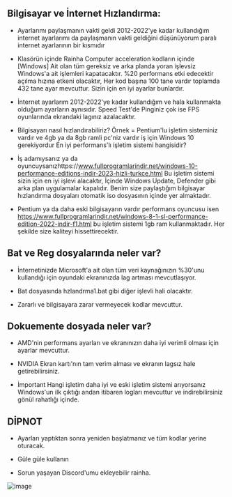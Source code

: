 ## Bilgisayar ve İnternet Hızlandırma:

- Ayarlarımı paylaşmanın vakti geldi 2012-2022'ye kadar kullandığım internet ayarlarımı da paylaşmanın vakti geldiğini düşünüyorum paralı internet ayarlarının bir kısmıdır

- Klasörün içinde Rainha Computer acceleration kodların içinde [Windows] Ait olan tüm gereksiz ve arka planda yoran işlevsiz Windows'a ait işlemleri kapatacaktır. %20 performans etki edecektir açılma hızına etkeni olacaktır, Her kod başına 100 tane vardır toplamda 432 tane ayar mevcuttur. Sizin için en iyi ayarlar bunlardır.

- İnternet ayarlarım 2012-2022'ye kadar kullandığım ve hala kullanmakta olduğum ayarların aynısıdır. Speed Test'de Pinginiz çok ise FPS oyunlarında ekrandaki lagınız azalacaktır. 

- Bilgisayarı nasıl hızlandırabiliriz? Örnek = Pentium'lu işletim sisteminiz vardır ve 4gb ya da 8gb ramli pc'niz vardır iş için Windows 10 gerekiyordur En iyi performans'lı işletim sistemi hangisidir?

- İş adamıysanız  ya da oyuncuysanızhttps://www.fullprogramlarindir.net/windows-10-performance-editions-indir-2023-hizli-turkce.html Bu işletim sistemi sizin için en iyi işlevi alacaktır, İçinde Windows Update, Defender gibi arka plan uygulamalar kapalıdır. Benim size paylaştığım bilgisayar hızlandırma dosyaları otomatik iso dosyasının içinde yer almaktadır.

- Pentium ya da daha eski bilgisayarın vardır performans oyuncusu isen https://www.fullprogramlarindir.net/windows-8-1-sl-performance-edition-2022-indir-f1.html bu işletim sistemi 1gb ram kullanmaktadır. Her şekilde size kaliteyi hissettirecektir.

## Bat ve Reg dosyalarında neler var?

- İnternetinizde Microsoft'a ait olan tüm veri kaynağınızın %30'unu kullandığı için oyundaki ekranınızda lag artması mevcutlaşıyor.

- Bat dosyasında hzlandrma1.bat gibi diğer işlevli hali olacaktır.

- Zararlı ve bilgisayara zarar vermeyecek kodlar mevcuttur.

## Dokuemente dosyada neler var?

- AMD'nin performans ayarları ve ekranınızın daha iyi verimli olması için ayarlar mevcuttur.

- NVIDIA Ekran kartı'nın tam verim alması ve ekranın lagsız hale getirebilirsiniz.

- İmportant Hangi işletim daha iyi ve eski işletim sistemi arıyorsanız Windows'un ilk çıktığı andan itibaren logları mevcuttur ve indirebilirsiniz gönül rahatlığı içinde.

## DİPNOT 

- Ayarları yaptıktan sonra yeniden başlatmanız ve tüm kodlar yerine oturacak.

- Güle güle kullanın 

- Sorun yaşayan Discord'umu ekleyebilir rainha.

![image](https://media.discordapp.net/attachments/1015250537576407110/1168708664962592858/image.png?ex=6552bfc3&is=65404ac3&hm=3d96510e5e3ddaf9504f87d52a6af26d1f5fd7cfdb4332ff6c8f16d561dd0caf&=&width=297&height=677)